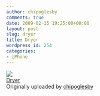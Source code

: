 ```yaml
---
author: chipoglesby
comments: true
date: 2009-02-15 19:25:00+00:00
layout: post
slug: dryer
title: Dryer
wordpress_id: 254
categories:
- iPhone
---
```


[![](http://farm4.static.flickr.com/3240/3281602733_23f777f493.jpg)](http://www.flickr.com/photos/chipoglesby/3281602733/)  
[Dryer](http://www.flickr.com/photos/chipoglesby/3281602733/)  
Originally uploaded by [chipoglesby](http://www.flickr.com/people/chipoglesby/)

  

